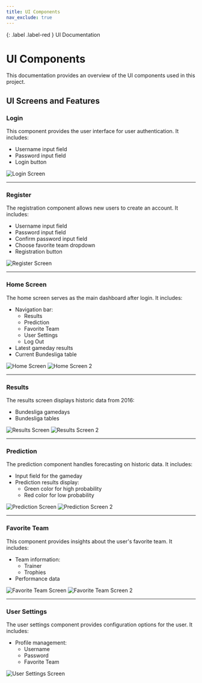 ```yaml
---
title: UI Components
nav_exclude: true
---
```


{: .label .label-red }
UI Documentation

# UI Components

This documentation provides an overview of the UI components used in this project.

## UI Screens and Features

### Login
This component provides the user interface for user authentication. It includes:
- Username input field
- Password input field
- Login button

![Login Screen](assets/images/Login.png)

---

### Register
The registration component allows new users to create an account. It includes:
- Username input field
- Password input field
- Confirm password input field
- Choose favorite team dropdown
- Registration button

![Register Screen](assets/images/Register.png)

---

### Home Screen
The home screen serves as the main dashboard after login. It includes:
- Navigation bar:
    - Results
    - Prediction
    - Favorite Team
    - User Settings
    - Log Out
- Latest gameday results
- Current Bundesliga table

![Home Screen](assets/images/welcome.png)
![Home Screen 2](assets/images/welcome2.png)

---

### Results
The results screen displays historic data from 2016:
- Bundesliga gamedays
- Bundesliga tables

![Results Screen](assets/images/results.png)
![Results Screen 2](assets/images/results2.png)

---

### Prediction
The prediction component handles forecasting on historic data. It includes:
- Input field for the gameday
- Prediction results display:
    - Green color for high probability
    - Red color for low probability

![Prediction Screen](assets/images/Prediction.png)
![Prediction Screen 2](assets/images/Prediction2.png)

---

### Favorite Team
This component provides insights about the user's favorite team. It includes:
- Team information:
    - Trainer
    - Trophies 
- Performance data

![Favorite Team Screen](assets/images/team.png)
![Favorite Team Screen 2](assets/images/team2.png)

---

### User Settings
The user settings component provides configuration options for the user. It includes:
- Profile management:
    - Username
    - Password
    - Favorite Team

![User Settings Screen](assets/images/User_settings.png)
